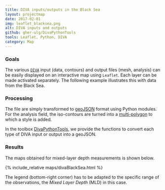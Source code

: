 ```yaml
---
title: DIVA inputs/outputs in the Black Sea
layout: projectmap
date: 2017-02-01
img: leaflet_blacksea.png
alt: DIVA inputs and outputs
github: gher-ulg/DivaPythonTools
tools: Leaflet, Python, DIVA
category: Map
---
```


### Goals

The various [`DIVA`](https://github.com/gher-ulg/DIVA) input (data, contours) and output files (mesh, analysis) can be easily displayed on an interactive map using `Leaflet`. Each layer can be made activated separately. The following example illustrates this with data from the Black Sea.

### Processing

The file are simply transformed to [geoJSON](http://geojson.org/) format using Python modules. For the analysis field, the iso-contours are turned into a [multi-polygon](http://wiki.geojson.org/GeoJSON_draft_version_6#MultiPolygon) to which a style is added.

In the toolbox [DivaPythonTools](https://github.com/gher-ulg/DivaPythonTools), we provide the functions to convert each type of DIVA input or output into a geoJSON.

### Results

The maps obtained for mixed-layer depth measurements is shown below.

{% include_relative maps/divaBlackSea.html %}

The legend (bottom-right corner) has to be adapted to the specific range of the observations, the *Mixed Layer Depth* (MLD) in this case.
